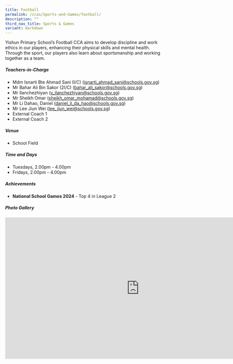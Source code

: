 ```yaml
---
title: Football
permalink: /ccas/Sports-and-Games/football/
description: ""
third_nav_title: Sports & Games
variant: markdown
---
```

Yishun Primary School’s Football CCA aims to develop discipline and work ethics in our players, enhancing their physical skills and mental health. Through the sport, our players also learn about sportsmanship and working together as a team.

##### **Teachers-in-Charge**
* Mdm Isnarti Bte Ahmad Sani (I/C) (isnarti_ahmad_sani@schools.gov.sg)
* Mr Bahar Ali Bin Sakor (2I/C) (bahar_ali_sakor@schools.gov.sg)
* Mr Ilanchezhiyan (v_ilanchezhiyan@schools.gov.sg)
* Mr Sheikh Omar (sheikh_omar_mohamad@schools.gov.sg)
* Mr Li Dahao, Daniel (daniel_li_da_hao@schools.gov.sg)
* Mr Lee Jiun Wei (lee_jiun_wei@schools.gov.sg)
* External Coach 1
* External Coach 2

##### **Venue**
* School Field

##### **Time and Days**
* Tuesdays, 2.00pm - 4.00pm
* Fridays, 2.00pm - 4.00pm

##### **Achievements**
* **National School Games 2024** - Top 4 in League 2

##### **Photo Gallery**

<iframe src="https://docs.google.com/presentation/d/e/2PACX-1vSrS8fExK-elqLODDT78TxKeiJBKsB4vOvpLmxr3OcVSiVqER5smAMWaH-SiACXa4HZWwah2imZ1L1j/embed?start=true&amp;loop=true&amp;delayms=5000" frameborder="0" width="860" height="455" allowfullscreen="true"></iframe>